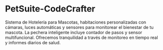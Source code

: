 # PetSuite-CodeCrafter
Sistema de Hotelería para Mascotas, habitaciones personalizadas con cámaras, luces automáticas y sensores para monitorear el bienestar de tu mascota. La pechera inteligente incluye contador de pasos y sensor multifuncional. Ofrecemos tranquilidad a través de monitoreo en tiempo real y informes diarios de salud. 
